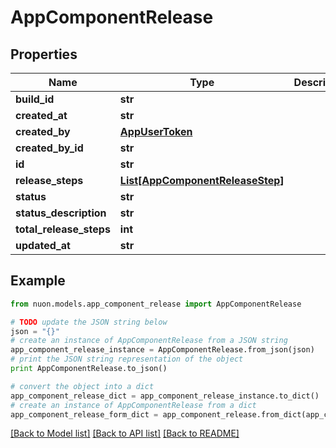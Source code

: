 # AppComponentRelease


## Properties

Name | Type | Description | Notes
------------ | ------------- | ------------- | -------------
**build_id** | **str** |  | [optional] 
**created_at** | **str** |  | [optional] 
**created_by** | [**AppUserToken**](AppUserToken.md) |  | [optional] 
**created_by_id** | **str** |  | [optional] 
**id** | **str** |  | [optional] 
**release_steps** | [**List[AppComponentReleaseStep]**](AppComponentReleaseStep.md) |  | [optional] 
**status** | **str** |  | [optional] 
**status_description** | **str** |  | [optional] 
**total_release_steps** | **int** |  | [optional] 
**updated_at** | **str** |  | [optional] 

## Example

```python
from nuon.models.app_component_release import AppComponentRelease

# TODO update the JSON string below
json = "{}"
# create an instance of AppComponentRelease from a JSON string
app_component_release_instance = AppComponentRelease.from_json(json)
# print the JSON string representation of the object
print AppComponentRelease.to_json()

# convert the object into a dict
app_component_release_dict = app_component_release_instance.to_dict()
# create an instance of AppComponentRelease from a dict
app_component_release_form_dict = app_component_release.from_dict(app_component_release_dict)
```
[[Back to Model list]](../README.md#documentation-for-models) [[Back to API list]](../README.md#documentation-for-api-endpoints) [[Back to README]](../README.md)


